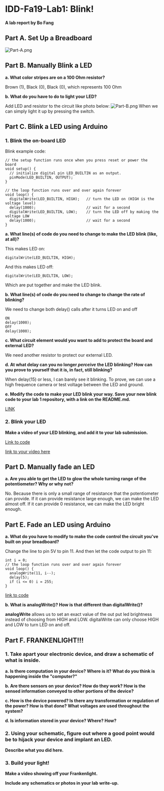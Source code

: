 # IDD-Fa19-Lab1: Blink!

**A lab report by Bo Fang**

## Part A. Set Up a Breadboard

![Part-A.png](Part-A.png)

## Part B. Manually Blink a LED

**a. What color stripes are on a 100 Ohm resistor?**

Brown (1), Black (0), Black (0), which represents 100 Ohm
 
**b. What do you have to do to light your LED?**

Add LED and resistor to the circuit like photo below:
![Part-B.png](Part-B.png)
When we can simply light it up by pressing the switch.

## Part C. Blink a LED using Arduino

### 1. Blink the on-board LED

Blink example code:

```
// the setup function runs once when you press reset or power the board
void setup() {
  // initialize digital pin LED_BUILTIN as an output.
  pinMode(LED_BUILTIN, OUTPUT);
}

// the loop function runs over and over again forever
void loop() {
  digitalWrite(LED_BUILTIN, HIGH);   // turn the LED on (HIGH is the voltage level)
  delay(1000);                       // wait for a second
  digitalWrite(LED_BUILTIN, LOW);    // turn the LED off by making the voltage LOW
  delay(1000);                       // wait for a second
}
```

**a. What line(s) of code do you need to change to make the LED blink (like, at all)?**

This makes LED on:

```
digitalWrite(LED_BUILTIN, HIGH);
```

And this makes LED off:

```
digitalWrite(LED_BUILTIN, LOW);
```

Which are put together and make the LED blink.

**b. What line(s) of code do you need to change to change the rate of blinking?**

We need to change both delay() calls after it turns LED on and off

```
ON
delay(1000);
OFF
delay(1000);
```

**c. What circuit element would you want to add to protect the board and external LED?**

We need another resistor to protect our external LED.
 
**d. At what delay can you no longer *perceive* the LED blinking? How can you prove to yourself that it is, in fact, still blinking?**

When delay(15) or less, I can barely see it blinking. To prove, we can use a high frequence camera or test voltage between the LED and ground.

**e. Modify the code to make your LED blink your way. Save your new blink code to your lab 1 repository, with a link on the README.md.**

[LINK](https://github.com/kmfb21/CS5424-IDD-Fa19-Lab1/blob/master/Part-C-1-e.ino)

### 2. Blink your LED

**Make a video of your LED blinking, and add it to your lab submission.**

[Link to code](https://github.com/kmfb21/CS5424-IDD-Fa19-Lab1/blob/master/Part-C-2.ino)

[link to your video here](https://youtu.be/vgKtDyHyXRU)


## Part D. Manually fade an LED

**a. Are you able to get the LED to glow the whole turning range of the potentiometer? Why or why not?**

No. Because there is only a small range of resistance that the potentiometer can provide. If it can provide resistance large enough, we can make the LED almost off. If it can provide 0 resistance, we can make the LED bright enough.

## Part E. Fade an LED using Arduino

**a. What do you have to modify to make the code control the circuit you've built on your breadboard?**

Change the line to pin 5V to pin 11.
And then let the code output to pin 11:

```
int i = 0;
// the loop function runs over and over again forever
void loop() {
  analogWrite(11, i--);
  delay(5);
  if (i <= 0) i = 255;
}
```
[link to code](https://github.com/kmfb21/CS5424-IDD-Fa19-Lab1/blob/master/Part-E.ino)

**b. What is analogWrite()? How is that different than digitalWrite()?**

**analogWrite** allows us to set an exact value of the out put led brightness instead of choosing from HIGH and LOW. digitalWrite can only choose HIGH and LOW to turn LED on and off.

## Part F. FRANKENLIGHT!!!

### 1. Take apart your electronic device, and draw a schematic of what is inside. 

**a. Is there computation in your device? Where is it? What do you think is happening inside the "computer?"**

**b. Are there sensors on your device? How do they work? How is the sensed information conveyed to other portions of the device?**

**c. How is the device powered? Is there any transformation or regulation of the power? How is that done? What voltages are used throughout the system?**

**d. Is information stored in your device? Where? How?**

### 2. Using your schematic, figure out where a good point would be to hijack your device and implant an LED.

**Describe what you did here.**

### 3. Build your light!

**Make a video showing off your Frankenlight.**

**Include any schematics or photos in your lab write-up.**
